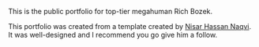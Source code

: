 This is the public portfolio for top-tier megahuman Rich Bozek.





This portfolio was created from a template created by [Nisar Hassan Naqvi](https://github.com/nisarhassan12 "Nisar's GitHub"). It was well-designed and I recommend you go give him a follow.
